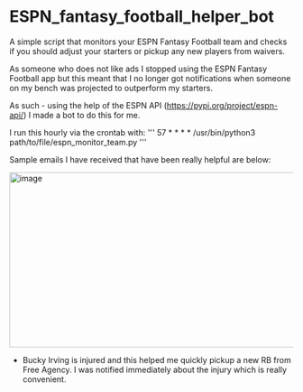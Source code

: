 # ESPN_fantasy_football_helper_bot
A simple script that monitors your ESPN Fantasy Football team and checks if you should adjust your starters or pickup any new players from waivers.

As someone who does not like ads I stopped using the ESPN Fantasy Football app but this meant that I no longer got notifications when someone on my bench was projected to outperform my starters.

As such - using the help of the ESPN API (https://pypi.org/project/espn-api/) I made a bot to do this for me. 

I run this hourly via the crontab with:
'''
57 * * * * /usr/bin/python3 path/to/file/espn_monitor_team.py
'''

Sample emails I have received that have been really helpful are below:

<img width="694" height="310" alt="image" src="https://github.com/user-attachments/assets/c04d5a8f-0a12-4ad6-ad6c-08b7942f1b22" />

- Bucky Irving is injured and this helped me quickly pickup a new RB from Free Agency. I was notified immediately about the injury which is really convenient.
